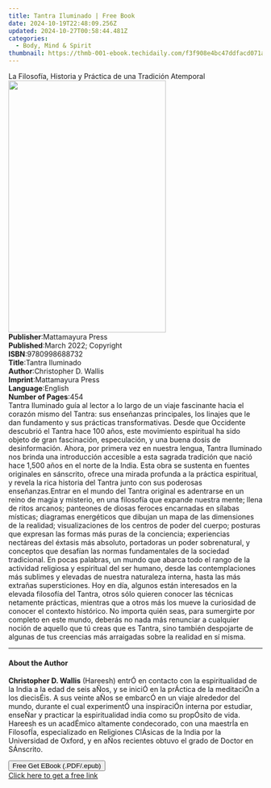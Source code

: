 ```yaml
---
title: Tantra Iluminado | Free Book
date: 2024-10-19T22:48:09.256Z
updated: 2024-10-27T00:58:44.481Z
categories:
  - Body, Mind & Spirit
thumbnail: https://thmb-001-ebook.techidaily.com/f3f908e4bc47ddfacd071a62bf0a91f58ef13cc0141227d0aa36d9e49f6db755.jpg
---
```

<main id="book-container">
  <div class="flex flex-col">
    <div class="book-brief flex-1 py-6 px-4 sm:p-6 md:py-10 md:px-8">
      <!-- brief-->
      <div class="book-brief-main">
        La Filosofía, Historia y Práctica de una Tradición Atemporal
      </div>
    </div>
    <div
      class="book-meta-info flex-1 grid gap-4 col-start-1 col-end-3 row-start-1 sm:mb-6 sm:grid-cols-4 lg:gap-6 lg:col-start-2 lg:row-end-6 lg:row-span-6 lg:mb-0"
    >
      <div
        class="book-meta-info-left place-content-center mt-4 p-4 text-sm leading-6 col-start-2 col-span-2 dark:text-slate-400"
      >
        <img
          class="w-full h-500 object-cover rounded-lg sm:h-255 sm:col-span-2 lg:col-span-full"
          src="https://img-001-ebook.techidaily.com/b67c990cc2de4ffbd75641db51722d66a2ac9892a5181f9467611e9d0ac456b8.jpg"
          alt=""
          width="312"
          height="500"
        />
      </div>
      <div
        class="book-meta-info-right mt-2 col-start-1 row-start-2 col-span-3 self-center"
      >
        <!-- meta data  -->
        <div class="flex flex-col px-4 md:px-8">
          <div class="flex-1">
            <strong>Publisher</strong>:<span class="px-2"
              >Mattamayura Press</span
            >
          </div>
          <div class="flex-1">
            <strong>Published</strong>:<span class="px-2"
              >March 2022; Copyright</span
            >
          </div>
          <div class="flex-1">
            <strong>ISBN</strong>:<span class="px-2">9780998688732</span>
          </div>
          <div class="flex-1">
            <strong>Title</strong>:<span class="px-2">Tantra Iluminado</span>
          </div>
          <div class="flex-1">
            <strong>Author</strong>:<span class="px-2"
              >Christopher D. Wallis</span
            >
          </div>
          <div class="flex-1">
            <strong>Imprint</strong>:<span class="px-2">Mattamayura Press</span>
          </div>
          <div class="flex-1">
            <strong>Language</strong>:<span class="px-2">English</span>
          </div>
          <div class="flex-1">
            <strong>Number of Pages</strong>:<span class="px-2">454</span>
          </div>
        </div>
      </div>
    </div>
    <div class="book-description flex-1 py-6 px-4 sm:p-6 md:py-10 md:px-8">
      <div class="book-description-main">
        <div accordion-content="" id="description">
          Tantra Iluminado guía al lector a lo largo de un viaje fascinante
          hacia el corazón mismo del Tantra: sus enseñanzas principales, los
          linajes que le dan fundamento y sus prácticas transformativas. Desde
          que Occidente descubrió el Tantra hace 100 años, este movimiento
          espiritual ha sido objeto de gran fascinación, especulación, y una
          buena dosis de desinformación. Ahora, por primera vez en nuestra
          lengua, Tantra Iluminado nos brinda una introducción accesible a esta
          sagrada tradición que nació hace 1,500 años en el norte de la India.
          Esta obra se sustenta en fuentes originales en sánscrito, ofrece una
          mirada profunda a la práctica espiritual, y revela la rica historia
          del Tantra junto con sus poderosas enseñanzas.Entrar en el mundo del
          Tantra original es adentrarse en un reino de magia y misterio, en una
          filosofía que expande nuestra mente; llena de ritos arcanos; panteones
          de diosas feroces encarnadas en sílabas místicas; diagramas
          energéticos que dibujan un mapa de las dimensiones de la realidad;
          visualizaciones de los centros de poder del cuerpo; posturas que
          expresan las formas más puras de la conciencia; experiencias nectáreas
          del éxtasis más absoluto, portadoras un poder sobrenatural, y
          conceptos que desafían las normas fundamentales de la sociedad
          tradicional. En pocas palabras, un mundo que abarca todo el rango de
          la actividad religiosa y espiritual del ser humano, desde las
          contemplaciones más sublimes y elevadas de nuestra naturaleza interna,
          hasta las más extrañas supersticiones. Hoy en día, algunos están
          interesados en la elevada filosofía del Tantra, otros sólo quieren
          conocer las técnicas netamente prácticas, mientras que a otros más los
          mueve la curiosidad de conocer el contexto histórico. No importa quién
          seas, para sumergirte por completo en este mundo, deberás no nada más
          renunciar a cualquier noción de aquello que tú creas que es Tantra,
          sino también despojarte de algunas de tus creencias más arraigadas
          sobre la realidad en sí misma.
        </div>
        <div class="accordion-fader"></div>
      </div>
    </div>
    <div class="book-excerpts flex-1 py-6 px-4 sm:p-6 md:py-10 md:px-8">
      <!-- excerpts-->
      <div class="book-excerpts-main">
        <hr />
        <h4 class="placeholder placeholder-heading">
          <span>About the Author</span>
        </h4>
        <p>
          <b>Christopher D. Wallis</b> (Hareesh) entrÓ en contacto con la
          espiritualidad de la India a la edad de seis aÑos, y se iniciÓ en la
          prÁctica de la meditaciÓn a los diecisÉis. A sus veinte aÑos se
          embarcÓ en un viaje alrededor del mundo, durante el cual experimentÓ
          una inspiraciÓn interna por estudiar, enseÑar y practicar la
          espiritualidad india como su propÓsito de vida. Hareesh es un
          acadÉmico altamente condecorado, con una maestrÍa en FilosofÍa,
          especializado en Religiones ClÁsicas de la India por la Universidad de
          Oxford, y en aÑos recientes obtuvo el grado de Doctor en SÁnscrito.
        </p>
      </div>
    </div>
    <div
      class="book-about-author flex-1 py-6 px-4 sm:p-6 md:py-10 md:px-8"
    ></div>
    <div class="book-free-get flex-1 py-6 px-4 sm:p-6 md:py-10 md:px-8">
      <button
        id="btn-free-get"
        class="bg-blue-500 hover:bg-blue-700 text-white font-bold py-2 px-4 rounded"
      >
        Free Get EBook (.PDF/.epub)
      </button>
      <div id="countdown-display" class="px-2 text-lg mt-2"></div>
      <a
        id="free-link"
        class="hidden bg-blue-500 hover:bg-blue-700 text-white font-bold py-2 px-4 rounded"
        href="https://www.ebooks.com/en-us/book/210530288/tantra-iluminado/christopher-d-wallis/"
        target="_blank"
        >Click here to get a free link</a
      >
    </div>
    <script>
      let countdownTime = 0;
      let countdownInterval = null;
      document
        .getElementById('btn-free-get')
        .addEventListener('click', startCountdown);
      function startCountdown() {
        countdownTime = new Date().getTime() + 60000 * 3;
        countdownInterval = setInterval(updateCountdown, 1000);
        document.getElementById('btn-free-get').disabled = true;
        document
          .getElementById('btn-free-get')
          .classList.add('bg-gray-500', 'cursor-not-allowed');
      }
      function updateCountdown() {
        let currentTime = new Date().getTime();
        let timeLeft = countdownTime - currentTime;
        let secondsLeft = Math.floor(timeLeft / 1000);
        document.getElementById('countdown-display').innerHTML =
          `Remaining time: ${secondsLeft} seconds.`;
        if (secondsLeft <= 0) {
          clearInterval(countdownInterval);
          document.getElementById('btn-free-get').classList.add('hidden');
          document.getElementById('free-link').classList.remove('hidden');
          document.getElementById('countdown-display').innerHTML = '';
        }
      }
    </script>
  </div>
</main>

<ins class="adsbygoogle"
      style="display:block"
      data-ad-client="ca-pub-7571918770474297"
      data-ad-slot="8358498916"
      data-ad-format="auto"
      data-full-width-responsive="true"></ins>
    